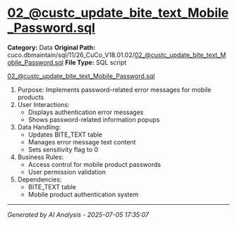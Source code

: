 # 02_@custc_update_bite_text_Mobile_Password.sql

**Category:** Data
**Original Path:** cuco.dbmaintain/sql/11/26_CuCo_V18.01.02/02_@custc_update_bite_text_Mobile_Password.sql
**File Type:** SQL script

02_@custc_update_bite_text_Mobile_Password.sql
1. Purpose: Implements password-related error messages for mobile products
2. User Interactions:
   - Displays authentication error messages
   - Shows password-related information popups
3. Data Handling:
   - Updates BITE_TEXT table
   - Manages error message text content
   - Sets sensitivity flag to 0
4. Business Rules:
   - Access control for mobile product passwords
   - User permission validation
5. Dependencies:
   - BITE_TEXT table
   - Mobile product authentication system

---
*Generated by AI Analysis - 2025-07-05 17:35:07*

